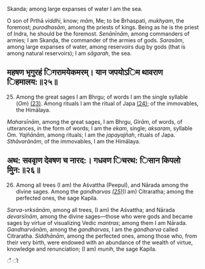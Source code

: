 Skanda; among large expanses of water I am the sea.

O son of Prthā *viddhi*, know; *mām*, Me; to be Brhaspati, *mukhyam*, the foremost; *purodhasām*, among the priests of kings. Being as he is the priest of Indra, he should be the foremost. *Senānīnām*, among commanders of armies; I am Skanḍa, the commander of the armies of gods. *Sarasām*, among large expanses of water, among reservoirs dug by gods (that is among natural reservoirs); I am *sāgarah*, the sea.

## महषण भृगुरहं िगरामयेकमरम्। यान जपयोऽिम थावराण िहमालय:॥२५॥

25. Among the great sages I am Bhrgu; of words I am the single syllable (*Om*) [\(23\)](#page--1-0). Among rituals I am the ritual of Japa [\(24\)](#page--1-1); of the immovables, the Himālaya.

*Maharsīnām*, among the great sages, I am Bhrgu, *Girām*, of words, of utterances, in the form of words; I am the *ekam*, single; *aksaram*, syllable Om. *Yajñānām*, among rituals; I am the *japayajñah*, rituals of Japa. *Sthāvarānām*, of the immovables, I am the Himālaya.

## अथ: सववृाण देवषण च नारद:। गधवण िचरथ: िसान किपलो मुिन:॥२६॥

26. Among all trees (I am) the Aśvattha (Peepul), and Nārada among the divine sages. Among the *gandharvas [\(25\)](#page--1-2)*(I am) Citraratha; among the perfected ones, the sage Kapila.

*Sarva-vrksānām*, among all trees, (I am) the Aśvattha; and Nārada *devarsīnām*, among the divine sages—those who were gods and became sages by virtue of visualizing Vedic *mantras*; among them I am Nārada. *Gandharvānām*, among the *gandharvas*, I am the *gandharva* called Citraratha. *Siddhānām*, among the perfected ones, among those who, from their very birth, were endowed with an abundance of the wealth of virtue, knowledge and renunciation; (I am) *munih*, the sage Kapila.

ै ो